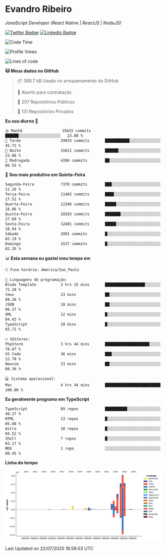 # Evandro **Ribeiro**

*JavaScript Developer (React Native | ReactJS | NodeJS)*

[![Twitter Badge](https://img.shields.io/badge/-@ribeiroevandro-201B2D?style=flat-square&labelColor=201B2D&logo=twitter&logoColor=white&link=https://twitter.com/ribeiroevandro)](https://twitter.com/ribeiroevandro) 
[![Linkedin Badge](https://img.shields.io/badge/-Evandro%20Ribeiro-201B2D?style=flat-square&logo=Linkedin&logoColor=white&link=https://www.linkedin.com/in/ribeiroevandro)](https://www.linkedin.com/in/ribeiroevandro) 


<!--START_SECTION:waka-->
![Code Time](http://img.shields.io/badge/Code%20Time-4%2C593%20hrs%2034%20mins-blue)

![Profile Views](http://img.shields.io/badge/Visualizac%C3%B5es%20do%20perfil-0-blue)

![Lines of code](https://img.shields.io/badge/Desde%20o%20Hello%20World%20eu%20escrevi-39.1%20million%20linhas%20de%20c%C3%B3digo-blue)

**🐱 Meus dados no GitHub** 

> 📦 389.7 kB Usado no armazenamento do GitHub 
 > 
> 💼 Aberto para contratação
 > 
> 📜 207 Repositórios Públicos 
 > 
> 🔑 131 Repositórios Privados 
 > 
**Eu sou diurno 🐤** 

```text
🌞 Manhã                  15633 commits       ██████░░░░░░░░░░░░░░░░░░░   23.88 % 
🌆 Tarde                  29933 commits       ███████████░░░░░░░░░░░░░░   45.72 % 
🌃 Noite                  15621 commits       ██████░░░░░░░░░░░░░░░░░░░   23.86 % 
🌙 Madrugada              4286 commits        ██░░░░░░░░░░░░░░░░░░░░░░░   06.55 % 
```
📅 **Sou mais produtivo em Quinta-Feira** 

```text
Segunda-Feira            7370 commits        ███░░░░░░░░░░░░░░░░░░░░░░   11.26 % 
Terça-Feira              11465 commits       ████░░░░░░░░░░░░░░░░░░░░░   17.51 % 
Quarta-Feira             12346 commits       █████░░░░░░░░░░░░░░░░░░░░   18.86 % 
Quinta-Feira             18263 commits       ███████░░░░░░░░░░░░░░░░░░   27.89 % 
Sexta-Feira              12401 commits       █████░░░░░░░░░░░░░░░░░░░░   18.94 % 
Sábado                   2091 commits        █░░░░░░░░░░░░░░░░░░░░░░░░   03.19 % 
Domingo                  1537 commits        █░░░░░░░░░░░░░░░░░░░░░░░░   02.35 % 
```


📊 **Esta semana eu gastei meu tempo em** 

```text
🕑︎ Fuso horário: America/Sao_Paulo

💬 Linguagens de programação: 
Blade Template           3 hrs 25 mins       ██████████████████░░░░░░░   72.28 % 
tmux                     23 mins             ██░░░░░░░░░░░░░░░░░░░░░░░   08.36 % 
JSON                     18 mins             ██░░░░░░░░░░░░░░░░░░░░░░░   06.37 % 
XML                      12 mins             █░░░░░░░░░░░░░░░░░░░░░░░░   04.42 % 
TypeScript               10 mins             █░░░░░░░░░░░░░░░░░░░░░░░░   03.72 % 

🔥 Editores: 
PhpStorm                 3 hrs 44 mins       ████████████████████░░░░░   78.87 % 
VS Code                  36 mins             ███░░░░░░░░░░░░░░░░░░░░░░   12.78 % 
Neovim                   23 mins             ██░░░░░░░░░░░░░░░░░░░░░░░   08.36 % 

💻 Sistema operacional: 
Mac                      4 hrs 44 mins       █████████████████████████   100.00 % 
```

**Eu geralmente programo em TypeScript** 

```text
TypeScript               89 repos            ██████████░░░░░░░░░░░░░░░   40.27 % 
HTML                     13 repos            █░░░░░░░░░░░░░░░░░░░░░░░░   05.88 % 
Astro                    10 repos            █░░░░░░░░░░░░░░░░░░░░░░░░   04.52 % 
Shell                    7 repos             █░░░░░░░░░░░░░░░░░░░░░░░░   03.17 % 
MDX                      1 repo              ░░░░░░░░░░░░░░░░░░░░░░░░░   00.45 % 
```



**Linha do tempo**

![Lines of Code chart](https://raw.githubusercontent.com/ribeiroevandro/ribeiroevandro/main/assets/bar_graph.png)


 Last Updated on 22/07/2025 18:59:03 UTC
<!--END_SECTION:waka-->
